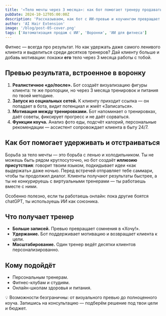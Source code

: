 ```yaml
---
title: '«Тело мечты через 3 месяца»: как бот помогает тренеру продавать и удерживать клиентов'
pubDate: 2024-10-12T05:00:00Z
description: 'Рассказываем, как бот с ИИ-превью и коучингом превращает лидов в клиентов и помогает тренеру удерживать мотивацию 24/7.'
author: 'AI Hair Extension'
image: '/blog/post-05-cover.png'
tags: ['Автоматизация продаж с ИИ', 'Воронки', 'ИИ для фитнеса']
---
```


Фитнес — всегда про результат. Но как удержать даже самого ленивого клиента и выделиться среди десятков тренеров? Дай клиенту больше и добавь мотивации: покажи **его** тело через 3 месяца работы с тобой.

## Превью результата, встроенное в воронку

1. **Реалистичное «до/после».** Бот создаёт визуализацию фигуры клиента: те же пропорции, но через 3 месяца тренировок и питания по твоей методике.
2. **Запуск из социальных сетей.** К клиенту приходит ссылка — он попадает в бота, видит потенциал и жмёт «Записаться».
3. **Мотивация между тренировками.** Бот напоминает о тренировках, даёт советы, фиксирует прогресс и не даёт сорваться.
4. **Функции коуча.** Анализ фото еды, подсчёт калорий, персональные рекомендации — ассистент сопровождает клиента в быту 24/7.

## Как бот помогает удерживать и отстраиваться

Борьба за тело мечты — это борьба с ленью и холодильником. Ты не можешь быть рядом круглосуточно, но бот создаёт **иллюзию присутствия**: говорит твоим языком, подкидывает идеи «как выдержать» даже ночью. Перед встречей отправляет тебе саммари, чтобы ты продолжил диалог. Клиенты получают результаты быстрее, а ты не конкурируешь с виртуальными тренерами — ты работаешь вместе с ними.

Особенно полезно, если ты работаешь онлайн: пока другие боятся chatGPT, ты используешь ИИ как союзника.

## Что получает тренер

- **Больше записей.** Превью превращает сомнения в «Хочу!».
- **Удержание.** Бот поддерживает мотивацию и возвращает клиента к цели.
- **Масштабирование.** Один тренер ведёт десятки клиентов персонализированно.

## Кому подойдёт

- Персональным тренерам.
- Фитнес-клубам и студиям.
- Онлайн-школам здоровья и питания.

💡 Возможности безграничны: от визуального превью до полноценного коуча. Запишись на консультацию — подберём решение под твои цели и бюджет.
